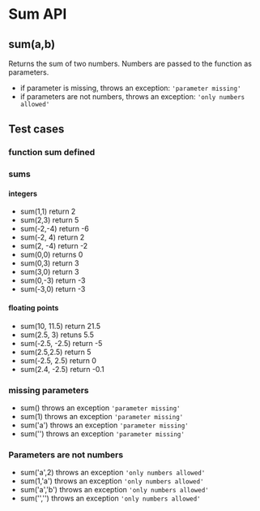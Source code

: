 # Sum API

## **sum(a,b)**

Returns the sum of two numbers. Numbers are passed to the function as parameters.

- if parameter is missing, throws an exception: `'parameter missing'`
- if parameters are not numbers, throws an exception: `'only numbers allowed'`

## Test cases

### function sum defined

### sums

#### integers

- sum(1,1) return 2
- sum(2,3) return 5
- sum(-2,-4) return -6
- sum(-2, 4) return 2
- sum(2, -4) return -2
- sum(0,0) returns 0
- sum(0,3) return 3
- sum(3,0) return 3
- sum(0,-3) return -3
- sum(-3,0) return -3

#### floating points

- sum(10, 11.5) return 21.5
- sum(2.5, 3) retuns 5.5
- sum(-2.5, -2.5) return -5
- sum(2.5,2.5) return 5
- sum(-2.5, 2.5) return 0
- sum(2.4, -2.5) return -0.1

### missing parameters

- sum() throws an exception `'parameter missing'`
- sum(1) throws an exception `'parameter missing'`
- sum('a') throws an exception `'parameter missing'`
- sum('') throws an exception `'parameter missing'`

### Parameters are not numbers

- sum('a',2) throws an exception `'only numbers allowed'`
- sum(1,'a') throws an exception `'only numbers allowed'`
- sum('a','b') throws an exception `'only numbers allowed'`
- sum('','') throws an exception `'only numbers allowed'`
